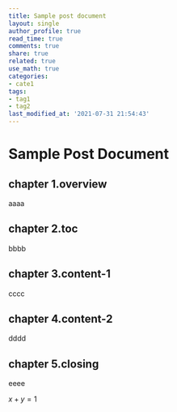 ```yaml
---
title: Sample post document
layout: single
author_profile: true
read_time: true
comments: true
share: true
related: true
use_math: true
categories:
- cate1
tags:
- tag1
- tag2
last_modified_at: '2021-07-31 21:54:43'
---
```


# Sample Post Document
## chapter 1.overview
aaaa
## chapter 2.toc
bbbb
## chapter 3.content-1
cccc
## chapter 4.content-2
dddd
## chapter 5.closing
eeee


$x+y=1$
